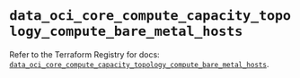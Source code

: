 # `data_oci_core_compute_capacity_topology_compute_bare_metal_hosts`

Refer to the Terraform Registry for docs: [`data_oci_core_compute_capacity_topology_compute_bare_metal_hosts`](https://registry.terraform.io/providers/oracle/oci/7.19.0/docs/data-sources/core_compute_capacity_topology_compute_bare_metal_hosts).
